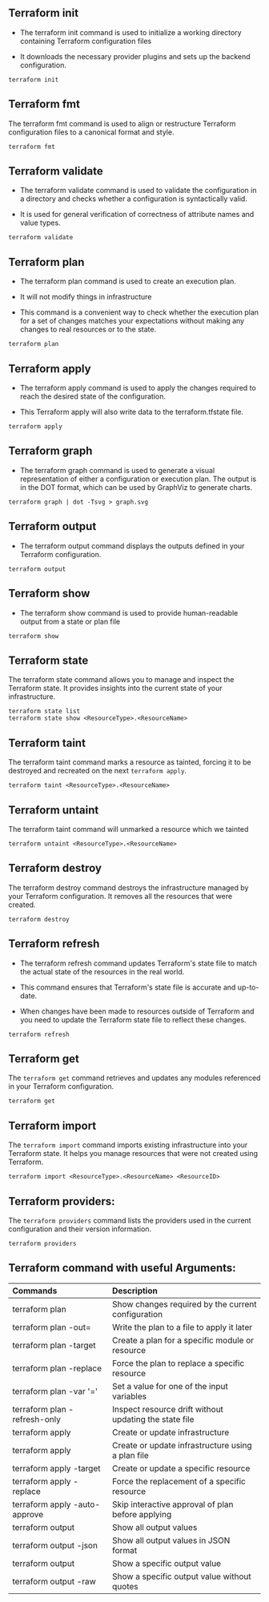 ## Terraform init
* The terraform init command is used to initialize a working directory containing Terraform configuration files

* It downloads the necessary provider plugins and sets up the backend configuration.

```
terraform init
```

## Terraform fmt
The terraform fmt command is used to align or restructure Terraform configuration files to a canonical format and style. 

```
terraform fmt
```

## Terraform validate
* The terraform validate command is used to validate the configuration in a directory and checks whether a configuration is syntactically valid.
  
* It is used for general verification of correctness of attribute names and value types.
  
```
terraform validate
```

## Terraform plan
* The terraform plan command is used to create an execution plan.
  
* It will not modify things in infrastructure
  
* This command is a convenient way to check whether the execution plan for a set of changes matches your expectations without making any changes to real resources or to the state.

```
terraform plan
```

## Terraform apply
* The terraform apply command is used to apply the changes required to reach the desired state of the configuration. 

* This Terraform apply will also write data to the terraform.tfstate file.

```
terraform apply
```

## Terraform graph
* The terraform graph command is used to generate a visual representation of either a configuration or execution plan. The output is in the DOT format, which can be used by GraphViz to generate charts.

```
terraform graph | dot -Tsvg > graph.svg
```

## Terraform output
* The terraform output command displays the outputs defined in your Terraform configuration.

```
terraform output
```


## Terraform show
* The terraform show command is used to provide human-readable output from a state or plan file

```
terraform show
```

## Terraform state
The terraform state command allows you to manage and inspect the Terraform state. It provides insights into the current state of your infrastructure.

```
terraform state list
terraform state show <ResourceType>.<ResourceName>
```

## Terraform taint
The terraform taint command marks a resource as tainted, forcing it to be destroyed and recreated on the next `terraform apply`.

```
terraform taint <ResourceType>.<ResourceName>
```

## Terraform untaint
The terraform taint command will unmarked a resource which we tainted

```
terraform untaint <ResourceType>.<ResourceName>
```

## Terraform destroy
The terraform destroy command destroys the infrastructure managed by your Terraform configuration. It removes all the resources that were created.

```
terraform destroy
```

## Terraform refresh
* The terraform refresh command updates Terraform's state file to match the actual state of the resources in the real world.
    
* This command ensures that Terraform's state file is accurate and up-to-date.
    
* When changes have been made to resources outside of Terraform and you need to update the Terraform state file to reflect these changes.

```
terraform refresh
```

## Terraform get
The `terraform get` command retrieves and updates any modules referenced in your Terraform configuration.

```
terraform get
```


## Terraform import
The `terraform import` command imports existing infrastructure into your Terraform state. It helps you manage resources that were not created using Terraform.

```
terraform import <ResourceType>.<ResourceName> <ResourceID>
```

## Terraform providers:
The `terraform providers` command lists the providers used in the current configuration and their version information.

```
terraform providers
```

## Terraform command with useful Arguments:

| Commands             | Description |
| :---------------- | :------ | 
| terraform plan | Show changes required by the current configuration  | 
| terraform plan -out=<file>  | Write the plan to a file to apply it later | 
| terraform plan -target <resource>  | Create a plan for a specific module or resource | 
| terraform plan -replace <resource>  | Force the plan to replace a specific resource | 
| terraform plan -var '<key>=<value>'  | Set a value for one of the input variables | 
| terraform plan -refresh-only |  Inspect resource drift without updating the state file | 
| terraform apply |  Create or update infrastructure | 
| terraform apply <file>  | Create or update infrastructure using a plan file | 
| terraform apply -target <resource>  | Create or update a specific resource | 
| terraform apply -replace <resource>  | Force the replacement of a specific resource | 
| terraform apply -auto-approve  | Skip interactive approval of plan before applying | 
| terraform output  | Show all output values
| terraform output -json  | Show all output values in JSON format
| terraform output <name>  | Show a specific output value
| terraform output -raw <name>  | Show a specific output value without quotes
